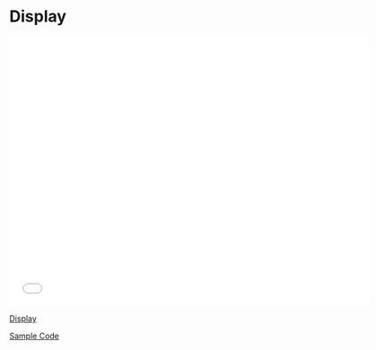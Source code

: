 # Display

<iframe width="640" height="480" src="//www.youtube.com/embed/bKDs_FQkkEI?rel=0&modestbranding=1" frameborder="0" allowfullscreen></iframe><p><a href="https://www.youtube.com/watch?v=bKDs_FQkkEI">Display</a></p>
<p><a href="http://jsfiddle.net/flatiron_school/352A6/1/">Sample Code</a></p>